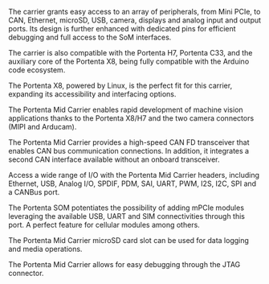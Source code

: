 <FeatureDescription>

 The carrier grants easy access to an array of peripherals, from Mini PCIe, to CAN, Ethernet, microSD, USB, camera, displays and analog input and output ports. Its design is further enhanced with dedicated pins for efficient debugging and full access to the SoM interfaces.

</FeatureDescription>


<FeatureList>

<Feature title="Arduino Powered" image="mcu">

  The carrier is also compatible with the Portenta H7, Portenta C33, and the auxiliary core of the Portenta X8, being fully compatible with the Arduino code ecosystem.

</Feature>

<Feature title="Linux Powered" image="core">

  The Portenta X8, powered by Linux, is the perfect fit for this carrier, expanding its accessibility and interfacing options.

</Feature>


<Feature title="Camera Connector" image="camera">

  The Portenta Mid Carrier enables rapid development of machine vision applications thanks to the Portenta X8/H7 and the two camera connectors (MIPI and Arducam).

</Feature>


<Feature title="CAN Bus" image="communication">

  The Portenta Mid Carrier provides a high-speed CAN FD transceiver that enables CAN bus communication connections. In addition, it integrates a second CAN interface available without an onboard transceiver.

</Feature>

<Feature title="Connectivity" image="connection">

  Access a wide range of I/O with the Portenta Mid Carrier headers, including Ethernet, USB, Analog I/O, SPDIF, PDM, SAI, UART, PWM, I2S, I2C, SPI and a CANBus port.

</Feature>

<Feature title="Mini PCIe Connector" image="connection">

  The Portenta SOM potentiates the possibility of adding mPCIe modules leveraging the available USB, UART and SIM connectivities through this port. A perfect feature for cellular modules among others.

</Feature>

<Feature title="MicroSD Card Slot" image="file-icon">

  The Portenta Mid Carrier microSD card slot can be used for data logging and media operations.

</Feature>


<Feature title="JTAG connector" image="hw-pin">

  The Portenta Mid Carrier allows for easy debugging through the JTAG connector.

</Feature>

</FeatureList>


